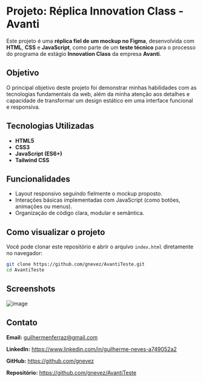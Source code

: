 # Projeto: Réplica Innovation Class - Avanti

Este projeto é uma **réplica fiel de um mockup no Figma**, desenvolvida com **HTML**, **CSS** e **JavaScript**, como parte de um **teste técnico** para o processo do programa de estágio **Innovation Class** da empresa **Avanti**.

## Objetivo

O principal objetivo deste projeto foi demonstrar minhas habilidades com as tecnologias fundamentais da web, além da minha atenção aos detalhes e capacidade de transformar um design estático em uma interface funcional e responsiva.

## Tecnologias Utilizadas

- **HTML5**  
- **CSS3**  
- **JavaScript (ES6+)**
- **Tailwind CSS**

## Funcionalidades

- Layout responsivo seguindo fielmente o mockup proposto.
- Interações básicas implementadas com JavaScript (como botões, animações ou menus).
- Organização de código clara, modular e semântica.

## Como visualizar o projeto

Você pode clonar este repositório e abrir o arquivo `index.html` diretamente no navegador:

```bash
git clone https://github.com/gnevez/AvantiTeste.git
cd AvantiTeste
```

## Screenshots

![image](https://github.com/user-attachments/assets/5652c84c-af3f-483a-b273-f9578cd2a066)


## Contato
**Email:** guilhermenferraz@gmail.com

**LinkedIn:** https://www.linkedin.com/in/guilherme-neves-a749052a2

**GitHub:** https://github.com/gnevez

**Repositório:** https://github.com/gnevez/AvantiTeste
